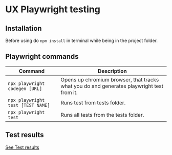 # UX Playwright testing

## Installation
Before using do `npm install` in terminal while being in the project folder.

## Playwright commands
| Command                           | Description                                                                               |
|-----------------------------------|-------------------------------------------------------------------------------------------|
| `npx playwright codegen [URL]`    | Opens up chromium browser, that tracks what you do and generates playwright test from it. |
| `npx playwright test [TEST NAME]` | Runs test from tests folder.                                                              |
| `npx playwright test`             | Runs all tests from the tests folder.                                                     |

## Test results
[See Test results](./test-results.md)
